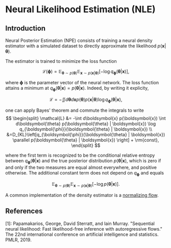 # Neural Likelihood Estimation (NLE)

## Introduction

Neural Posterior Estimation (NPE) consists of training a neural density estimator with a simulated dataset to directly approximate the likelihood $p(\boldsymbol{x} | \boldsymbol{\theta})$.

The estimator is trained to minimize the loss function

$$
    \mathcal{L}(\boldsymbol{\phi}) = \mathbb{E}_{\boldsymbol{\theta} \sim p(\boldsymbol{\theta})} \mathbb{E}_{\boldsymbol{x} \sim p(\boldsymbol{x} | \boldsymbol{\theta})} \left[-\log q_{\boldsymbol{\phi}} (\boldsymbol{\theta} | \boldsymbol{x}) \right],
$$

where $\boldsymbol{\phi}$ is the parameter vector of the neural network. The loss function attains a minimum at $q_{\boldsymbol{\phi}} (\boldsymbol{\theta} | \boldsymbol{x}) = p(\boldsymbol{\theta} | \boldsymbol{x})$. Indeed, by writing it explicity,

$$
    \mathcal{L} = -\iint d\boldsymbol{\theta} d\boldsymbol{x}  p(\boldsymbol{\theta}) p(\boldsymbol{x} | \boldsymbol{\theta}) \log q_{\boldsymbol{\phi}}(\boldsymbol{\theta} | \boldsymbol{x}),
$$

one can apply Bayes' theorem and commute the integrals to write
$$
\begin{split}
    \mathcal{L} &= -\int d\boldsymbol{x} p(\boldsymbol{x}) \int d\boldsymbol{\theta} p(\boldsymbol{\theta} | \boldsymbol{x}) \log q_{\boldsymbol{\phi}}(\boldsymbol{\theta} | \boldsymbol{x}) \\
    &=D_{KL}\left[q_{\boldsymbol{\phi}}(\boldsymbol{\theta} | \boldsymbol{x}) \parallel p(\boldsymbol{\theta} | \boldsymbol{x}) \right] + \rm{const},
\end{split}
$$

where the first term is recognized to be the conditional relative entropy between $q_{\boldsymbol{\phi}}(\boldsymbol{\theta} | \boldsymbol{x})$ and the true posterior distribution $p(\boldsymbol{\theta} | \boldsymbol{x})$, which is zero if and only if the two measures are equal almost everywhere, and positive otherwise. The additional constant term does not depend on  $q_{\boldsymbol{\phi}}$ and equals

$$
    \mathbb{E}_{\boldsymbol{\theta} \sim p(\boldsymbol{\theta})} \mathbb{E}_{\boldsymbol{x} \sim p(\boldsymbol{x} | \boldsymbol{\theta})} \left[-\log p(\boldsymbol{\theta} | \boldsymbol{x}) \right].
$$

A common implementation of the density estimator is a [normalizing flow](./nflow.md).

## References

[1]: Papamakarios, George, David Sterratt, and Iain Murray. "Sequential neural likelihood: Fast likelihood-free inference with autoregressive flows." The 22nd international conference on artificial intelligence and statistics. PMLR, 2019.
